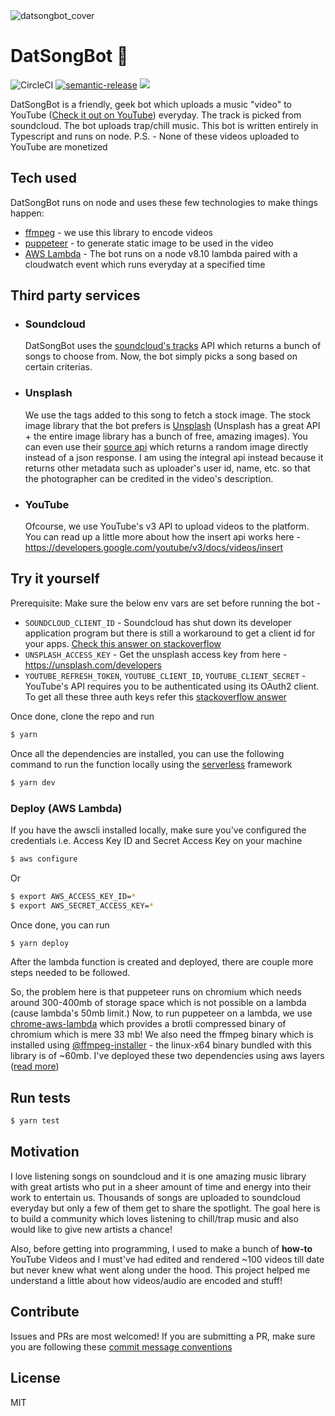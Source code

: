 <img align="center" alt="datsongbot_cover" src="https://res.cloudinary.com/buzzertech/image/upload/v1561311297/cover.png" />

# DatSongBot 🎵

![CircleCI](https://circleci.com/gh/Buzzertech/DatSongBot/tree/master.svg?style=svg)
[![semantic-release](https://img.shields.io/badge/%20%20%F0%9F%93%A6%F0%9F%9A%80-semantic--release-e10079.svg)](https://github.com/semantic-release/semantic-release)
![](https://img.shields.io/github/release/buzzertech/datsongbot.svg)

DatSongBot is a friendly, geek bot which uploads a music "video" to YouTube ([Check it out on YouTube](https://www.youtube.com/channel/UCFoeVtY47K2cJp37gcU-GMA)) everyday. The track is picked from soundcloud. The bot uploads trap/chill music. This bot is written entirely in Typescript and runs on node. P.S. - None of these videos uploaded to YouTube are monetized

## Tech used

DatSongBot runs on node and uses these few technologies to make things happen:

- [ffmpeg](https://ffmpeg.org) - we use this library to encode videos
- [puppeteer](https://github.com/GoogleChrome/puppeteer) - to generate static image to be used in the video
- [AWS Lambda](https://aws.amazon.com/lambda/) - The bot runs on a node v8.10 lambda paired with a cloudwatch event which runs everyday at a specified time

## Third party services

- ### Soundcloud
  DatSongBot uses the [soundcloud's tracks](https://developers.soundcloud.com/docs/api/reference#tracks) API which returns a bunch of songs to choose from. Now, the bot simply picks a song based on certain criterias.
- ### Unsplash

  We use the tags added to this song to fetch a stock image. The stock image library that the bot prefers is [Unsplash](https://unsplash.com/developers) (Unsplash has a great API + the entire image library has a bunch of free, amazing images). You can even use their [source api](https://source.unsplash.com) which returns a random image directly instead of a json response. I am using the integral api instead because it returns other metadata such as uploader's user id, name, etc. so that the photographer can be credited in the video's description.

- ### YouTube
  Ofcourse, we use YouTube's v3 API to upload videos to the platform. You can read up a little more about how the insert api works here - https://developers.google.com/youtube/v3/docs/videos/insert

## Try it yourself

Prerequisite: Make sure the below env vars are set before running the bot -

- `SOUNDCLOUD_CLIENT_ID` - Soundcloud has shut down its developer application program but there is still a workaround to get a client id for your apps. [Check this answer on stackoverflow](https://stackoverflow.com/a/43962626)
- `UNSPLASH_ACCESS_KEY` - Get the unsplash access key from here - https://unsplash.com/developers
- `YOUTUBE_REFRESH_TOKEN`, `YOUTUBE_CLIENT_ID`, `YOUTUBE_CLIENT_SECRET` - YouTube's API requires you to be authenticated using its OAuth2 client. To get all these three auth keys refer this [stackoverflow answer](https://stackoverflow.com/a/19766913)

Once done, clone the repo and run

```bash
$ yarn
```

Once all the dependencies are installed, you can use the following command to run the function locally using the [serverless](https://github.com/serverless/serverless) framework

```bash
$ yarn dev
```

### Deploy (AWS Lambda)

If you have the awscli installed locally, make sure you've configured the credentials i.e. Access Key ID and Secret Access Key on your machine

```bash
$ aws configure
```

Or

```bash
$ export AWS_ACCESS_KEY_ID=*
$ export AWS_SECRET_ACCESS_KEY=*
```

Once done, you can run

```bash
$ yarn deploy
```

After the lambda function is created and deployed, there are couple more steps needed to be followed.

So, the problem here is that puppeteer runs on chromium which needs around 300-400mb of storage space which is not possible on a lambda (cause lambda's 50mb limit.) Now, to run puppeteer on a lambda, we use [chrome-aws-lambda](https://github.com/alixaxel/chrome-aws-lambda/) which provides a brotli compressed binary of chromium which is mere 33 mb! We also need the ffmpeg binary which is installed using [@ffmpeg-installer](https://github.com/kribblo/node-ffmpeg-installer) - the linux-x64 binary bundled with this library is of ~60mb. I've deployed these two dependencies using aws layers ([read more](https://www.freecodecamp.org/news/lambda-layers-2f80b9211318/))

## Run tests

```bash
$ yarn test
```

## Motivation

I love listening songs on soundcloud and it is one amazing music library with great artists who put in a sheer amount of time and energy into their work to entertain us. Thousands of songs are uploaded to soundcloud everyday but only a few of them get to share the spotlight. The goal here is to build a community which loves listening to chill/trap music and also would like to give new artists a chance!

Also, before getting into programming, I used to make a bunch of **how-to** YouTube Videos and I must've had edited and rendered ~100 videos till date but never knew what went along under the hood. This project helped me understand a little about how videos/audio are encoded and stuff!

## Contribute

Issues and PRs are most welcomed! If you are submitting a PR, make sure you are following these [commit message conventions](https://gist.github.com/stephenparish/9941e89d80e2bc58a153)

## License

MIT
